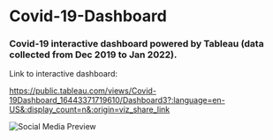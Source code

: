 # Covid-19-Dashboard
### Covid-19 interactive dashboard powered by Tableau (data collected from Dec 2019 to Jan 2022).

Link to interactive dashboard:

https://public.tableau.com/views/Covid-19Dashboard_16443371719610/Dashboard3?:language=en-US&:display_count=n&:origin=viz_share_link

![Social Media Preview](https://user-images.githubusercontent.com/92283861/153593898-943c5b6c-52b8-4bef-8b22-9729eaa99928.png)
